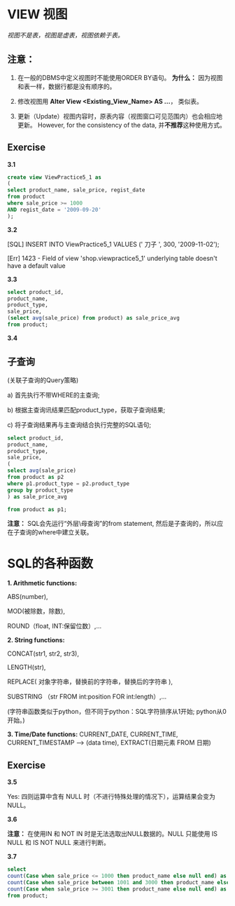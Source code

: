 # VIEW 视图

_视图不是表，视图是虚表，视图依赖于表。_

## 注意：

1. 在一般的DBMS中定义视图时不能使用ORDER BY语句。
**为什么：** 因为视图和表一样，数据行都是没有顺序的。

2. 修改视图用 **Alter View <Existing_View_Name> AS ...**， 类似表。

3. 更新（Update）视图内容时，原表内容（视图窗口可见范围内）也会相应地更新。
However, for the consistency of the data, 并**不推荐**这种使用方式。

## Exercise

**3.1**

```sql
create view ViewPractice5_1 as
(
select product_name, sale_price, regist_date
from product
where sale_price >= 1000
AND regist_date = '2009-09-20'
);
```

**3.2**

[SQL] INSERT INTO ViewPractice5_1 VALUES (' 刀子 ', 300, '2009-11-02');

[Err] 1423 - Field of view 'shop.viewpractice5_1' underlying table doesn't have a default value


**3.3**

```sql
select product_id, 
product_name, 
product_type, 
sale_price,
(select avg(sale_price) from product) as sale_price_avg
from product;
```

**3.4**

## 子查询

(关联子查询的Query策略)

a) 首先执行不带WHERE的主查询;

b) 根据主查询讯结果匹配product_type，获取子查询结果;

c) 将子查询结果再与主查询结合执行完整的SQL语句;

```sql
select product_id, 
product_name, 
product_type, 
sale_price,
(
select avg(sale_price) 
from product as p2
where p1.product_type = p2.product_type
group by product_type
) as sale_price_avg

from product as p1;
```

**注意：** SQL会先运行“外层\母查询”的from statement, 然后是子查询的，所以应在子查询的where中建立关联。

# SQL的各种函数

**1. Arithmetic functions:**

ABS(number), 

MOD(被除数，除数), 

ROUND（float, INT:保留位数）,...

**2. String functions:**

CONCAT(str1, str2, str3), 

LENGTH(str), 

REPLACE( 对象字符串，替换前的字符串，替换后的字符串 ), 

SUBSTRING （str FROM int:position FOR int:length）,...

(字符串函数类似于python，但不同于python：SQL字符排序从1开始; python从0开始。)

**3. Time/Date functions:** CURRENT_DATE, CURRENT_TIME, CURRENT_TIMESTAMP --> (data time), EXTRACT(日期元素 FROM 日期)

## Exercise

**3.5**

Yes: 四则运算中含有 NULL 时（不进行特殊处理的情况下），运算结果会变为NULL。

**3.6**

**注意：** 在使用IN 和 NOT IN 时是无法选取出NULL数据的。NULL 只能使用 IS NULL 和 IS NOT NULL 来进行判断。

**3.7**

```sql
select 
count(Case when sale_price <= 1000 then product_name else null end) as low_price,
count(Case when sale_price between 1001 and 3000 then product_name else null end) as mid_price,
count(Case when sale_price >= 3001 then product_name else null end) as high_price
from product;
```
